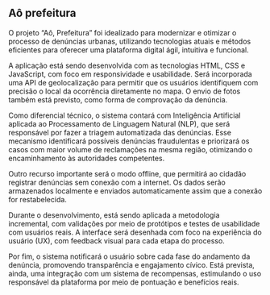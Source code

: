 ## Aô prefeitura
  O projeto “Aô, Prefeitura” foi idealizado para modernizar e otimizar o processo de denúncias urbanas, utilizando tecnologias atuais e métodos eficientes para oferecer uma plataforma digital ágil, intuitiva e funcional.

  A aplicação está sendo desenvolvida com as tecnologias HTML, CSS e JavaScript, com foco em responsividade e usabilidade. Será incorporada uma API de geolocalização para permitir que os usuários identifiquem com precisão o local da ocorrência diretamente no mapa. O envio de fotos também está previsto, como forma de comprovação da denúncia.

  Como diferencial técnico, o sistema contará com Inteligência Artificial aplicada ao Processamento de Linguagem Natural (NLP), que será responsável por fazer a triagem automatizada das denúncias. Esse mecanismo identificará possíveis denúncias fraudulentas e priorizará os casos com maior volume de reclamações na mesma região, otimizando o encaminhamento às autoridades competentes.

  Outro recurso importante será o modo offline, que permitirá ao cidadão registrar denúncias sem conexão com a internet. Os dados serão armazenados localmente e enviados automaticamente assim que a conexão for restabelecida.

  Durante o desenvolvimento, está sendo aplicada a metodologia incremental, com validações por meio de protótipos e testes de usabilidade com usuários reais. A interface será desenhada com foco na experiência do usuário (UX), com feedback visual para cada etapa do processo.

  Por fim, o sistema notificará o usuário sobre cada fase do andamento da denúncia, promovendo transparência e engajamento cívico. Está prevista, ainda, uma integração com um sistema de recompensas, estimulando o uso responsável da plataforma por meio de pontuação e benefícios reais.
